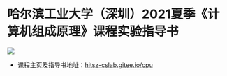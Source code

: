 # 哈尔滨工业大学（深圳）2021夏季《计算机组成原理》课程实验指导书

![](https://api.travis-ci.org/Bohan-hu/HITSZ-COMP2008-Course.svg?branch=master)


- 课程主页及指导书地址：[hitsz-cslab.gitee.io/cpu](https://hitsz-cslab.gitee.io/cpu)


